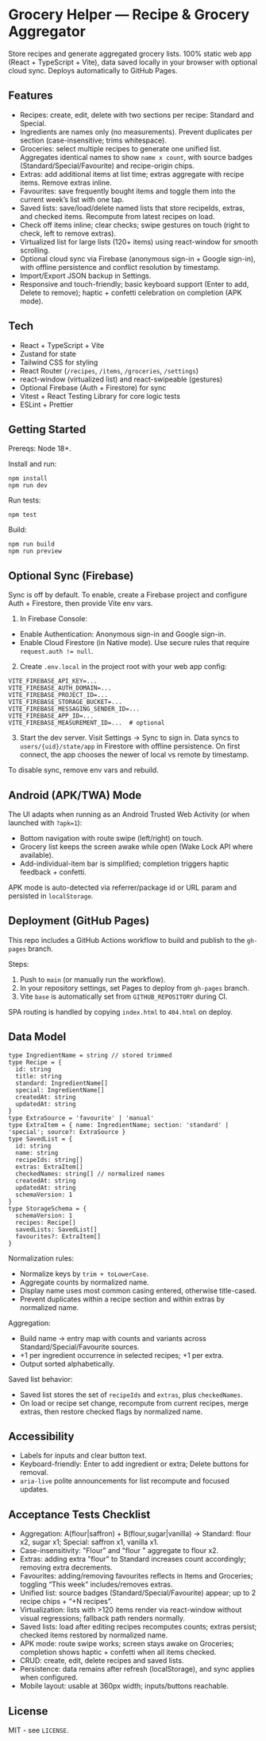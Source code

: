 # Grocery Helper — Recipe & Grocery Aggregator

Store recipes and generate aggregated grocery lists. 100% static web app (React + TypeScript + Vite), data saved locally in your browser with optional cloud sync. Deploys automatically to GitHub Pages.

## Features

- Recipes: create, edit, delete with two sections per recipe: Standard and Special.
- Ingredients are names only (no measurements). Prevent duplicates per section (case-insensitive; trims whitespace).
- Groceries: select multiple recipes to generate one unified list. Aggregates identical names to show `name x count`, with source badges (Standard/Special/Favourite) and recipe-origin chips.
- Extras: add additional items at list time; extras aggregate with recipe items. Remove extras inline.
- Favourites: save frequently bought items and toggle them into the current week’s list with one tap.
- Saved lists: save/load/delete named lists that store recipeIds, extras, and checked items. Recompute from latest recipes on load.
- Check off items inline; clear checks; swipe gestures on touch (right to check, left to remove extras).
- Virtualized list for large lists (120+ items) using react-window for smooth scrolling.
- Optional cloud sync via Firebase (anonymous sign-in + Google sign-in), with offline persistence and conflict resolution by timestamp.
- Import/Export JSON backup in Settings.
- Responsive and touch-friendly; basic keyboard support (Enter to add, Delete to remove); haptic + confetti celebration on completion (APK mode).

## Tech

- React + TypeScript + Vite
- Zustand for state
- Tailwind CSS for styling
- React Router (`/recipes`, `/items`, `/groceries`, `/settings`)
- react-window (virtualized list) and react-swipeable (gestures)
- Optional Firebase (Auth + Firestore) for sync
- Vitest + React Testing Library for core logic tests
- ESLint + Prettier

## Getting Started

Prereqs: Node 18+.

Install and run:

```
npm install
npm run dev
```

Run tests:

```
npm test
```

Build:

```
npm run build
npm run preview
```

## Optional Sync (Firebase)

Sync is off by default. To enable, create a Firebase project and configure Auth + Firestore, then provide Vite env vars.

1) In Firebase Console:

- Enable Authentication: Anonymous sign-in and Google sign-in.
- Enable Cloud Firestore (in Native mode). Use secure rules that require `request.auth != null`.

2) Create `.env.local` in the project root with your web app config:

```
VITE_FIREBASE_API_KEY=...
VITE_FIREBASE_AUTH_DOMAIN=...
VITE_FIREBASE_PROJECT_ID=...
VITE_FIREBASE_STORAGE_BUCKET=...
VITE_FIREBASE_MESSAGING_SENDER_ID=...
VITE_FIREBASE_APP_ID=...
VITE_FIREBASE_MEASUREMENT_ID=...  # optional
```

3) Start the dev server. Visit Settings → Sync to sign in. Data syncs to `users/{uid}/state/app` in Firestore with offline persistence. On first connect, the app chooses the newer of local vs remote by timestamp.

To disable sync, remove env vars and rebuild.

## Android (APK/TWA) Mode

The UI adapts when running as an Android Trusted Web Activity (or when launched with `?apk=1`):

- Bottom navigation with route swipe (left/right) on touch.
- Grocery list keeps the screen awake while open (Wake Lock API where available).
- Add-individual-item bar is simplified; completion triggers haptic feedback + confetti.

APK mode is auto-detected via referrer/package id or URL param and persisted in `localStorage`.

## Deployment (GitHub Pages)

This repo includes a GitHub Actions workflow to build and publish to the `gh-pages` branch.

Steps:

1. Push to `main` (or manually run the workflow).
2. In your repository settings, set Pages to deploy from `gh-pages` branch.
3. Vite `base` is automatically set from `GITHUB_REPOSITORY` during CI.

SPA routing is handled by copying `index.html` to `404.html` on deploy.

## Data Model

```
type IngredientName = string // stored trimmed
type Recipe = {
  id: string
  title: string
  standard: IngredientName[]
  special: IngredientName[]
  createdAt: string
  updatedAt: string
}
type ExtraSource = 'favourite' | 'manual'
type ExtraItem = { name: IngredientName; section: 'standard' | 'special'; source?: ExtraSource }
type SavedList = {
  id: string
  name: string
  recipeIds: string[]
  extras: ExtraItem[]
  checkedNames: string[] // normalized names
  createdAt: string
  updatedAt: string
  schemaVersion: 1
}
type StorageSchema = {
  schemaVersion: 1
  recipes: Recipe[]
  savedLists: SavedList[]
  favourites?: ExtraItem[]
}
```

Normalization rules:

- Normalize keys by `trim + toLowerCase`.
- Aggregate counts by normalized name.
- Display name uses most common casing entered, otherwise title-cased.
- Prevent duplicates within a recipe section and within extras by normalized name.

Aggregation:

- Build name → entry map with counts and variants across Standard/Special/Favourite sources.
- +1 per ingredient occurrence in selected recipes; +1 per extra.
- Output sorted alphabetically.

Saved list behavior:

- Saved list stores the set of `recipeIds` and `extras`, plus `checkedNames`.
- On load or recipe set change, recompute from current recipes, merge extras, then restore checked flags by normalized name.

## Accessibility

- Labels for inputs and clear button text.
- Keyboard-friendly: Enter to add ingredient or extra; Delete buttons for removal.
- `aria-live` polite announcements for list recompute and focused updates.

## Acceptance Tests Checklist

- Aggregation: A(flour|saffron) + B(flour,sugar|vanilla) → Standard: flour x2, sugar x1; Special: saffron x1, vanilla x1.
- Case-insensitivity: "Flour" and "flour " aggregate to flour x2.
- Extras: adding extra "flour" to Standard increases count accordingly; removing extra decrements.
- Favourites: adding/removing favourites reflects in Items and Groceries; toggling “This week” includes/removes extras.
- Unified list: source badges (Standard/Special/Favourite) appear; up to 2 recipe chips + “+N recipes”.
- Virtualization: lists with >120 items render via react-window without visual regressions; fallback path renders normally.
- Saved lists: load after editing recipes recomputes counts; extras persist; checked items restored by normalized name.
- APK mode: route swipe works; screen stays awake on Groceries; completion shows haptic + confetti when all items checked.
- CRUD: create, edit, delete recipes and saved lists.
- Persistence: data remains after refresh (localStorage), and sync applies when configured.
- Mobile layout: usable at 360px width; inputs/buttons reachable.

## License

MIT - see `LICENSE`.

